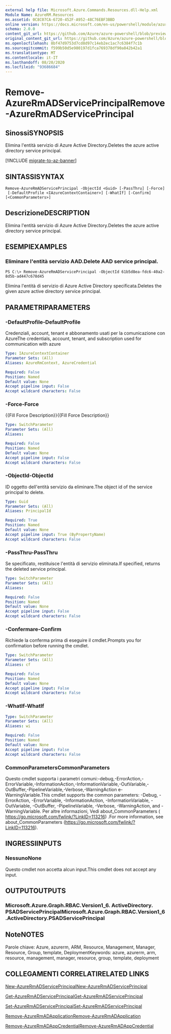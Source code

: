 ```yaml
---
external help file: Microsoft.Azure.Commands.Resources.dll-Help.xml
Module Name: AzureRM.Resources
ms.assetid: 0C8C07CA-6720-452F-A952-48C76EBF3BBD
online version: https://docs.microsoft.com/en-us/powershell/module/azurerm.resources/remove-azurermadserviceprincipal
schema: 2.0.0
content_git_url: https://github.com/Azure/azure-powershell/blob/preview/src/ResourceManager/Resources/Commands.Resources/help/Remove-AzureRmADServicePrincipal.md
original_content_git_url: https://github.com/Azure/azure-powershell/blob/preview/src/ResourceManager/Resources/Commands.Resources/help/Remove-AzureRmADServicePrincipal.md
ms.openlocfilehash: 8bf47d9753d7cd8d97c14eb2ec1ac7c6384f7c1b
ms.sourcegitcommit: f599b50d5e980197d1fca769378df90a842b42a1
ms.translationtype: MT
ms.contentlocale: it-IT
ms.lasthandoff: 08/20/2020
ms.locfileid: "93686684"
---
```

# <span data-ttu-id="c7f76-101">Remove-AzureRmADServicePrincipal</span><span class="sxs-lookup"><span data-stu-id="c7f76-101">Remove-AzureRmADServicePrincipal</span></span>

## <span data-ttu-id="c7f76-102">Sinossi</span><span class="sxs-lookup"><span data-stu-id="c7f76-102">SYNOPSIS</span></span>
<span data-ttu-id="c7f76-103">Elimina l'entità servizio di Azure Active Directory.</span><span class="sxs-lookup"><span data-stu-id="c7f76-103">Deletes the azure active directory service principal.</span></span>

[!INCLUDE [migrate-to-az-banner](../../includes/migrate-to-az-banner.md)]

## <span data-ttu-id="c7f76-104">SINTASSI</span><span class="sxs-lookup"><span data-stu-id="c7f76-104">SYNTAX</span></span>

```
Remove-AzureRmADServicePrincipal -ObjectId <Guid> [-PassThru] [-Force]
 [-DefaultProfile <IAzureContextContainer>] [-WhatIf] [-Confirm] [<CommonParameters>]
```

## <span data-ttu-id="c7f76-105">Descrizione</span><span class="sxs-lookup"><span data-stu-id="c7f76-105">DESCRIPTION</span></span>
<span data-ttu-id="c7f76-106">Elimina l'entità servizio di Azure Active Directory.</span><span class="sxs-lookup"><span data-stu-id="c7f76-106">Deletes the azure active directory service principal.</span></span>

## <span data-ttu-id="c7f76-107">ESEMPI</span><span class="sxs-lookup"><span data-stu-id="c7f76-107">EXAMPLES</span></span>

### <span data-ttu-id="c7f76-108">Eliminare l'entità servizio AAD.</span><span class="sxs-lookup"><span data-stu-id="c7f76-108">Delete AAD service principal.</span></span>
```
PS C:\> Remove-AzureRmADServicePrincipal -ObjectId 61b5d8ea-fdc6-40a2-8d5b-ad447c678d45
```

<span data-ttu-id="c7f76-109">Elimina l'entità di servizio di Azure Active Directory specificata.</span><span class="sxs-lookup"><span data-stu-id="c7f76-109">Deletes the given azure active directory service principal.</span></span>

## <span data-ttu-id="c7f76-110">PARAMETRI</span><span class="sxs-lookup"><span data-stu-id="c7f76-110">PARAMETERS</span></span>

### <span data-ttu-id="c7f76-111">-DefaultProfile</span><span class="sxs-lookup"><span data-stu-id="c7f76-111">-DefaultProfile</span></span>
<span data-ttu-id="c7f76-112">Credenziali, account, tenant e abbonamento usati per la comunicazione con Azure</span><span class="sxs-lookup"><span data-stu-id="c7f76-112">The credentials, account, tenant, and subscription used for communication with azure</span></span>

```yaml
Type: IAzureContextContainer
Parameter Sets: (All)
Aliases: AzureRmContext, AzureCredential

Required: False
Position: Named
Default value: None
Accept pipeline input: False
Accept wildcard characters: False
```

### <span data-ttu-id="c7f76-113">-Force</span><span class="sxs-lookup"><span data-stu-id="c7f76-113">-Force</span></span>
<span data-ttu-id="c7f76-114">{{Fill Force Description}}</span><span class="sxs-lookup"><span data-stu-id="c7f76-114">{{Fill Force Description}}</span></span>

```yaml
Type: SwitchParameter
Parameter Sets: (All)
Aliases:

Required: False
Position: Named
Default value: None
Accept pipeline input: False
Accept wildcard characters: False
```

### <span data-ttu-id="c7f76-115">-ObjectId</span><span class="sxs-lookup"><span data-stu-id="c7f76-115">-ObjectId</span></span>
<span data-ttu-id="c7f76-116">ID oggetto dell'entità servizio da eliminare.</span><span class="sxs-lookup"><span data-stu-id="c7f76-116">The object id of the service principal to delete.</span></span>

```yaml
Type: Guid
Parameter Sets: (All)
Aliases: PrincipalId

Required: True
Position: Named
Default value: None
Accept pipeline input: True (ByPropertyName)
Accept wildcard characters: False
```

### <span data-ttu-id="c7f76-117">-PassThru</span><span class="sxs-lookup"><span data-stu-id="c7f76-117">-PassThru</span></span>
<span data-ttu-id="c7f76-118">Se specificato, restituisce l'entità di servizio eliminata.</span><span class="sxs-lookup"><span data-stu-id="c7f76-118">If specified, returns the deleted service principal.</span></span>

```yaml
Type: SwitchParameter
Parameter Sets: (All)
Aliases:

Required: False
Position: Named
Default value: None
Accept pipeline input: False
Accept wildcard characters: False
```

### <span data-ttu-id="c7f76-119">-Confermare</span><span class="sxs-lookup"><span data-stu-id="c7f76-119">-Confirm</span></span>
<span data-ttu-id="c7f76-120">Richiede la conferma prima di eseguire il cmdlet.</span><span class="sxs-lookup"><span data-stu-id="c7f76-120">Prompts you for confirmation before running the cmdlet.</span></span>

```yaml
Type: SwitchParameter
Parameter Sets: (All)
Aliases: cf

Required: False
Position: Named
Default value: None
Accept pipeline input: False
Accept wildcard characters: False
```

### <span data-ttu-id="c7f76-121">-WhatIf</span><span class="sxs-lookup"><span data-stu-id="c7f76-121">-WhatIf</span></span>
```yaml
Type: SwitchParameter
Parameter Sets: (All)
Aliases: wi

Required: False
Position: Named
Default value: None
Accept pipeline input: False
Accept wildcard characters: False
```

### <span data-ttu-id="c7f76-122">CommonParameters</span><span class="sxs-lookup"><span data-stu-id="c7f76-122">CommonParameters</span></span>
<span data-ttu-id="c7f76-123">Questo cmdlet supporta i parametri comuni:-debug,-ErrorAction,-ErrorVariable,-InformationAction,-InformationVariable,-OutVariable,-OutBuffer,-PipelineVariable,-Verbose,-WarningAction e-WarningVariable.</span><span class="sxs-lookup"><span data-stu-id="c7f76-123">This cmdlet supports the common parameters: -Debug, -ErrorAction, -ErrorVariable, -InformationAction, -InformationVariable, -OutVariable, -OutBuffer, -PipelineVariable, -Verbose, -WarningAction, and -WarningVariable.</span></span> <span data-ttu-id="c7f76-124">Per altre informazioni, Vedi about_CommonParameters ( https://go.microsoft.com/fwlink/?LinkID=113216) .</span><span class="sxs-lookup"><span data-stu-id="c7f76-124">For more information, see about_CommonParameters (https://go.microsoft.com/fwlink/?LinkID=113216).</span></span>

## <span data-ttu-id="c7f76-125">INGRESSI</span><span class="sxs-lookup"><span data-stu-id="c7f76-125">INPUTS</span></span>

### <span data-ttu-id="c7f76-126">Nessuno</span><span class="sxs-lookup"><span data-stu-id="c7f76-126">None</span></span>
<span data-ttu-id="c7f76-127">Questo cmdlet non accetta alcun input.</span><span class="sxs-lookup"><span data-stu-id="c7f76-127">This cmdlet does not accept any input.</span></span>

## <span data-ttu-id="c7f76-128">OUTPUT</span><span class="sxs-lookup"><span data-stu-id="c7f76-128">OUTPUTS</span></span>

### <span data-ttu-id="c7f76-129">Microsoft.Azure.Graph.RBAC.Version1_6. ActiveDirectory. PSADServicePrincipal</span><span class="sxs-lookup"><span data-stu-id="c7f76-129">Microsoft.Azure.Graph.RBAC.Version1_6.ActiveDirectory.PSADServicePrincipal</span></span>

## <span data-ttu-id="c7f76-130">Note</span><span class="sxs-lookup"><span data-stu-id="c7f76-130">NOTES</span></span>
<span data-ttu-id="c7f76-131">Parole chiave: Azure, azurerm, ARM, Resource, Management, Manager, Resource, Group, template, Deployment</span><span class="sxs-lookup"><span data-stu-id="c7f76-131">Keywords: azure, azurerm, arm, resource, management, manager, resource, group, template, deployment</span></span>

## <span data-ttu-id="c7f76-132">COLLEGAMENTI CORRELATI</span><span class="sxs-lookup"><span data-stu-id="c7f76-132">RELATED LINKS</span></span>

[<span data-ttu-id="c7f76-133">New-AzureRmADServicePrincipal</span><span class="sxs-lookup"><span data-stu-id="c7f76-133">New-AzureRmADServicePrincipal</span></span>](./New-AzureRmADServicePrincipal.md)

[<span data-ttu-id="c7f76-134">Get-AzureRmADServicePrincipal</span><span class="sxs-lookup"><span data-stu-id="c7f76-134">Get-AzureRmADServicePrincipal</span></span>](./Get-AzureRmADServicePrincipal.md)

[<span data-ttu-id="c7f76-135">Set-AzureRmADServicePrincipal</span><span class="sxs-lookup"><span data-stu-id="c7f76-135">Set-AzureRmADServicePrincipal</span></span>](./Set-AzureRmADServicePrincipal.md)

[<span data-ttu-id="c7f76-136">Remove-AzureRmADApplication</span><span class="sxs-lookup"><span data-stu-id="c7f76-136">Remove-AzureRmADApplication</span></span>](./Remove-AzureRmADApplication.md)

[<span data-ttu-id="c7f76-137">Remove-AzureRmADAppCredential</span><span class="sxs-lookup"><span data-stu-id="c7f76-137">Remove-AzureRmADAppCredential</span></span>](./Remove-AzureRmADAppCredential.md)
